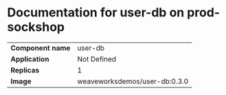 # Documentation for user-db on prod-sockshop

|||
| --- | ---- |
| **Component name** | user-db |
| **Application** | Not Defined |
| **Replicas** | 1 |
| **Image** | weaveworksdemos/user-db:0.3.0 |

